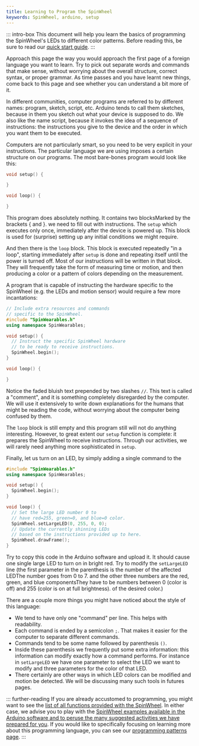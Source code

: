 ```yaml
---
title: Learning to Program the SpinWheel
keywords: SpinWheel, arduino, setup
---
```


::: intro-box
This document will help you learn the basics of programming the SpinWheel's
LEDs to different color patterns.
Before reading this, be sure to read our [quick start guide](/quickstart). 
:::

Approach this page the way you would approach the first page of a foreign language you want to learn.
Try to pick out separate words and commands that make sense, without worrying about the overall structure,
correct syntax, or proper grammar. As time passes and you have learnt new things, come back to this page
and see whether you can understand a bit more of it.

In different communities, computer programs are referred to by different names:
program, sketch, script, etc.
Arduino tends to call them sketches, because in them you sketch out what your device is supposed to do.
We also like the name script, because it invokes the idea of a sequence of instructions:
the instructions you give to the device and the order in which you want them to be executed.

Computers are not particularly smart, so you need to be very explicit in your instructions.
The particular language we are using imposes a certain structure on our programs.
The most bare-bones program would look like this:

```c++
void setup() {

}

void loop() {

}
```

This program does absolutely nothing.
<span class="footnote">It contains two blocks<span>Marked by the brackets { and }.</span></span>
we need to fill out with instructions.
The `setup` which executes only once, immediately after the device is powered up.
This block is used for (surprise) setting up any initial conditions we might require.

And then there is the `loop` block. This block is executed repeatedly "in a loop",
starting immediately after `setup` is done and repeating itself until the power is turned off.
Most of our instructions will be written in that block.
They will frequently take the form of measuring time or motion,
and then producing a color or a pattern of colors depending on the measurement.

A program that is capable of instructing the hardware specific to the SpinWheel
(e.g. the LEDs and motion sensor) would require a few more incantations:

```c++
// Include extra resources and commands
// specific to the SpinWheel.
#include "SpinWearables.h"
using namespace SpinWearables;

void setup() {
  // Instruct the specific SpinWheel hardware
  // to be ready to receive instructions.
  SpinWheel.begin();
}

void loop() {

}
```

Notice the faded bluish text prepended by two slashes `//`. This text is called
a "comment", and it is something completely disregarded by the computer. We will
use it extensively to write down explanations for the humans that might be reading the code,
without worrying about the computer being confused by them.

The `loop` block is still empty and this program still will not do anything interesting.
However, to great extent our `setup` function is complete: it prepares the SpinWheel to
receive instructions. Through our activities, we will rarely need anything more sophisticated
in `setup`.

Finally, let us turn on an LED, by simply adding a single command to the 

```c++
#include "SpinWearables.h"
using namespace SpinWearables;

void setup() {
  SpinWheel.begin();
}

void loop() {
  // Set the large LED number 0 to
  // have red=255, green=0, and blue=0 color.
  SpinWheel.setLargeLED(0, 255, 0, 0);
  // Update the currently shinning LEDs
  // based on the instructions provided up to here.
  SpinWheel.drawFrame();
}
```

Try to copy this code in the Arduino software and upload it.
It should cause one single large LED to turn on in bright red.
Try to modify the `setLargeLED` line (the first parameter in the parenthesis is
the <span class="footnote">number of the affected LED<span>The number goes from 0 to 7.</span></span>
and the other <span class="footnote">three numbers are the red,
green, and blue components<span>They have to be numbers between 0 (color is off) and 255 (color is on at full brightness).</span></span> of the desired color.)

There are a couple more things you might have noticed about the style of this language:

- We tend to have only one "command" per line. This helps with readability.
- Each command is ended by a semicolon `;`. That makes it easier for the computer to separate different commands.
- Commands tend to be some name followed by parenthesis `()`.
- Inside these parenthesis we frequently put some extra information: this information can modify exactly how a command performs. For instance in `setLargeLED` we have one parameter to select the LED we want to modify and three parameters for the color of that LED.
- There certainly are other ways in which LED colors can be modified and motion be detected. We will be discussing many such tools in futures pages.

::: further-reading
If you are already accustomed to programming, you might want to see the [list of all functions provided with the SpinWheel](/allcommands). In either case, we advise you to play with the [SpinWheel examples available in the Arduino software and to peruse the many suggested activities we have prepared for you](/book). If you would like to specifically focusing on learning more about this programming language, you can see our [programming patterns page](/progpatterns).
:::
